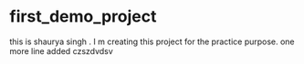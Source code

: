 # first_demo_project
this is  shaurya singh . I m creating this project for the practice purpose.
one more line added
czszdvdsv
